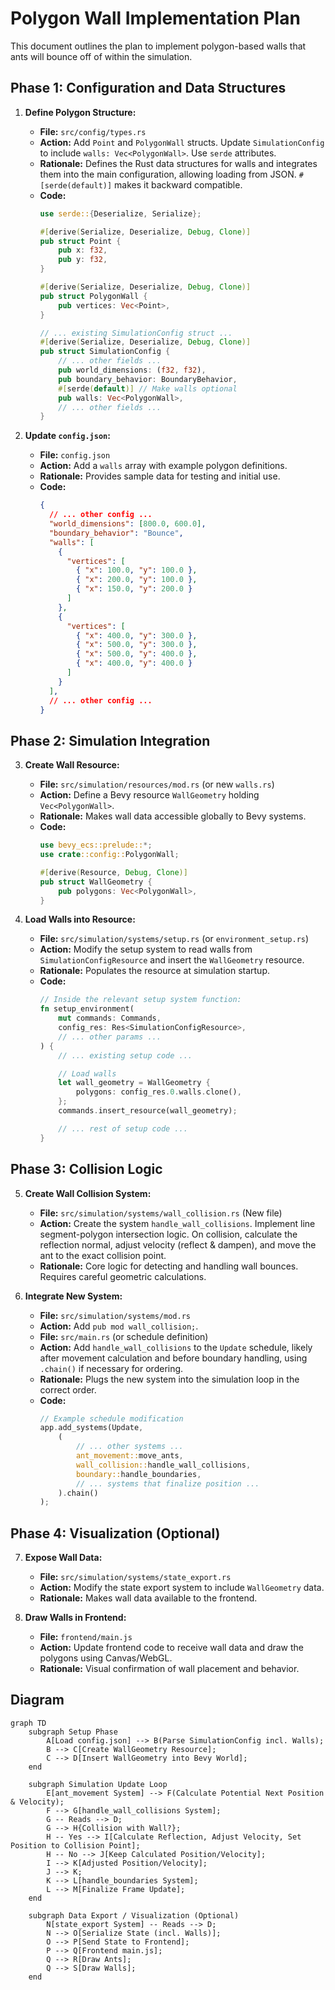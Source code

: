 # Polygon Wall Implementation Plan

This document outlines the plan to implement polygon-based walls that ants will bounce off of within the simulation.

## Phase 1: Configuration and Data Structures

1.  **Define Polygon Structure:**
    *   **File:** `src/config/types.rs`
    *   **Action:** Add `Point` and `PolygonWall` structs. Update `SimulationConfig` to include `walls: Vec<PolygonWall>`. Use `serde` attributes.
    *   **Rationale:** Defines the Rust data structures for walls and integrates them into the main configuration, allowing loading from JSON. `#[serde(default)]` makes it backward compatible.
    *   **Code:**
        ```rust
        use serde::{Deserialize, Serialize};

        #[derive(Serialize, Deserialize, Debug, Clone)]
        pub struct Point {
            pub x: f32,
            pub y: f32,
        }

        #[derive(Serialize, Deserialize, Debug, Clone)]
        pub struct PolygonWall {
            pub vertices: Vec<Point>,
        }

        // ... existing SimulationConfig struct ...
        #[derive(Serialize, Deserialize, Debug, Clone)]
        pub struct SimulationConfig {
            // ... other fields ...
            pub world_dimensions: (f32, f32),
            pub boundary_behavior: BoundaryBehavior,
            #[serde(default)] // Make walls optional
            pub walls: Vec<PolygonWall>,
            // ... other fields ...
        }
        ```

2.  **Update `config.json`:**
    *   **File:** `config.json`
    *   **Action:** Add a `walls` array with example polygon definitions.
    *   **Rationale:** Provides sample data for testing and initial use.
    *   **Code:**
        ```json
        {
          // ... other config ...
          "world_dimensions": [800.0, 600.0],
          "boundary_behavior": "Bounce",
          "walls": [
            {
              "vertices": [
                { "x": 100.0, "y": 100.0 },
                { "x": 200.0, "y": 100.0 },
                { "x": 150.0, "y": 200.0 }
              ]
            },
            {
              "vertices": [
                { "x": 400.0, "y": 300.0 },
                { "x": 500.0, "y": 300.0 },
                { "x": 500.0, "y": 400.0 },
                { "x": 400.0, "y": 400.0 }
              ]
            }
          ],
          // ... other config ...
        }
        ```

## Phase 2: Simulation Integration

3.  **Create Wall Resource:**
    *   **File:** `src/simulation/resources/mod.rs` (or new `walls.rs`)
    *   **Action:** Define a Bevy resource `WallGeometry` holding `Vec<PolygonWall>`.
    *   **Rationale:** Makes wall data accessible globally to Bevy systems.
    *   **Code:**
        ```rust
        use bevy_ecs::prelude::*;
        use crate::config::PolygonWall;

        #[derive(Resource, Debug, Clone)]
        pub struct WallGeometry {
            pub polygons: Vec<PolygonWall>,
        }
        ```

4.  **Load Walls into Resource:**
    *   **File:** `src/simulation/systems/setup.rs` (or `environment_setup.rs`)
    *   **Action:** Modify the setup system to read walls from `SimulationConfigResource` and insert the `WallGeometry` resource.
    *   **Rationale:** Populates the resource at simulation startup.
    *   **Code:**
        ```rust
        // Inside the relevant setup system function:
        fn setup_environment(
            mut commands: Commands,
            config_res: Res<SimulationConfigResource>,
            // ... other params ...
        ) {
            // ... existing setup code ...

            // Load walls
            let wall_geometry = WallGeometry {
                polygons: config_res.0.walls.clone(),
            };
            commands.insert_resource(wall_geometry);

            // ... rest of setup code ...
        }
        ```

## Phase 3: Collision Logic

5.  **Create Wall Collision System:**
    *   **File:** `src/simulation/systems/wall_collision.rs` (New file)
    *   **Action:** Create the system `handle_wall_collisions`. Implement line segment-polygon intersection logic. On collision, calculate the reflection normal, adjust velocity (reflect & dampen), and move the ant to the exact collision point.
    *   **Rationale:** Core logic for detecting and handling wall bounces. Requires careful geometric calculations.

6.  **Integrate New System:**
    *   **File:** `src/simulation/systems/mod.rs`
    *   **Action:** Add `pub mod wall_collision;`.
    *   **File:** `src/main.rs` (or schedule definition)
    *   **Action:** Add `handle_wall_collisions` to the `Update` schedule, likely after movement calculation and before boundary handling, using `.chain()` if necessary for ordering.
    *   **Rationale:** Plugs the new system into the simulation loop in the correct order.
    *   **Code:**
        ```rust
        // Example schedule modification
        app.add_systems(Update,
            (
                // ... other systems ...
                ant_movement::move_ants,
                wall_collision::handle_wall_collisions,
                boundary::handle_boundaries,
                // ... systems that finalize position ...
            ).chain()
        );
        ```

## Phase 4: Visualization (Optional)

7.  **Expose Wall Data:**
    *   **File:** `src/simulation/systems/state_export.rs`
    *   **Action:** Modify the state export system to include `WallGeometry` data.
    *   **Rationale:** Makes wall data available to the frontend.

8.  **Draw Walls in Frontend:**
    *   **File:** `frontend/main.js`
    *   **Action:** Update frontend code to receive wall data and draw the polygons using Canvas/WebGL.
    *   **Rationale:** Visual confirmation of wall placement and behavior.

## Diagram

```mermaid
graph TD
    subgraph Setup Phase
        A[Load config.json] --> B(Parse SimulationConfig incl. Walls);
        B --> C[Create WallGeometry Resource];
        C --> D[Insert WallGeometry into Bevy World];
    end

    subgraph Simulation Update Loop
        E[ant_movement System] --> F(Calculate Potential Next Position & Velocity);
        F --> G[handle_wall_collisions System];
        G -- Reads --> D;
        G --> H{Collision with Wall?};
        H -- Yes --> I[Calculate Reflection, Adjust Velocity, Set Position to Collision Point];
        H -- No --> J[Keep Calculated Position/Velocity];
        I --> K[Adjusted Position/Velocity];
        J --> K;
        K --> L[handle_boundaries System];
        L --> M[Finalize Frame Update];
    end

    subgraph Data Export / Visualization (Optional)
        N[state_export System] -- Reads --> D;
        N --> O[Serialize State (incl. Walls)];
        O --> P[Send State to Frontend];
        P --> Q[Frontend main.js];
        Q --> R[Draw Ants];
        Q --> S[Draw Walls];
    end